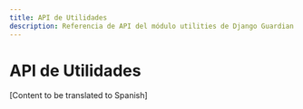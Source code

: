 ```yaml
---
title: API de Utilidades
description: Referencia de API del módulo utilities de Django Guardian
---
```


# API de Utilidades

[Content to be translated to Spanish]

<!-- This page content will be translated from the main English api/utils.md -->
